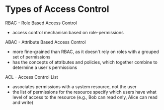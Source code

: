 # Types of Access Control

RBAC - Role Based Access Control

* access control mechanism based on role-permissions

ABAC - Attribute Based Access Control

* more fine-grained than RBAC, as it doesn't rely on roles with a grouped set of permissions
* has the concepts of attributes and policies, which together combine to determine a user's permissions

ACL - Access Control List

* associates permissions with a system resource, not the user
* the list of permissions for the resource specify which users have what level of access to the resource (e.g., Bob can read only, Alice can read and write)
